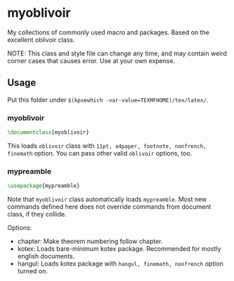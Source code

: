 # myoblivoir

My collections of commonly used macro and packages. Based on the excellent oblivoir class.

NOTE: This class and style file can change any time, and may contain weird corner cases that causes error. Use at your own expense.

## Usage
Put this folder under `$(kpsewhich -var-value=TEXMFHOME)/tex/latex/`.

### myoblivoir
```latex
\documentclass{myoblivoir}
```
This loads `oblivoir` class with `11pt, a4paper, footnote, nonfrench, finemath` option. You can pass other valid `oblivoir` options, too. 

### mypreamble
```latex
\usepackage{mypreamble}
```
Note that `myoblivoir` class automatically loads `mypreamble`. Most new commands defined here does not override commands from document class, if they collide.

Options:
- chapter: Make theorem numbering follow chapter.
- kotex: Loads bare-minimum kotex package. Recommended for mostly english documents.
- hangul: Loads kotex package with `hangul, finemath, nonfrench` option turned on.
